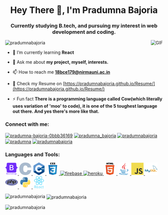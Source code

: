 <h1 align="center">Hey There 👋, I'm Pradumna Bajoria</h1>
<h3 align="center">Currently studying B.tech, and pursuing my interest in web development and coding.</h3>

<img align="right" alt="GIF" src="https://media.tenor.com/images/a8112d7d456869eea83af990bb91894c/tenor.gif" />

<p align="left"> <img src="https://komarev.com/ghpvc/?username=pradumnabajoria&label=Profile%20views&color=0e75b6&style=flat" alt="pradumnabajoria" /> </p>

- 🌱 I’m currently learning **React**

- 💬 Ask me about **my project, myself, interests.**

- 📫 How to reach me **18bce179@nirmauni.ac.in**

- 📄 Check my Resume on [https://pradumnabajoria.github.io/Resume/](https://pradumnabajoria.github.io/Resume/)

- ⚡ Fun fact **There is a programming language called Cow(which literally uses variation of 'moo' to code), it is one of the 5 toughest language out there. And yes there's more like that.**

<h3 align="left">Connect with me:</h3>
<p align="left">
<a href="https://linkedin.com/in/pradumna-bajoria-0bbb36169" target="blank"><img align="center" src="https://cdn.jsdelivr.net/npm/simple-icons@3.0.1/icons/linkedin.svg" alt="pradumna-bajoria-0bbb36169" height="30" width="40" /></a>
<a href="https://instagram.com/pradumna_bajoria" target="blank"><img align="center" src="https://cdn.jsdelivr.net/npm/simple-icons@3.0.1/icons/instagram.svg" alt="pradumna_bajoria" height="30" width="40" /></a>
<a href="https://www.hackerrank.com/pradumnabajoria" target="blank"><img align="center" src="https://cdn.jsdelivr.net/npm/simple-icons@3.0.1/icons/hackerrank.svg" alt="pradumnabajoria" height="30" width="40" /></a>
<a href="https://codeforces.com/profile/pradumna" target="blank"><img align="center" src="https://cdn.jsdelivr.net/npm/simple-icons@3.0.1/icons/codeforces.svg" alt="pradumna" height="30" width="40" /></a>
<a href="https://auth.geeksforgeeks.org/user/pradumnabajoria" target="blank"><img align="center" src="https://cdn.jsdelivr.net/npm/simple-icons@3.0.1/icons/geeksforgeeks.svg" alt="pradumnabajoria" height="30" width="40" /></a>
</p>

<h3 align="left">Languages and Tools:</h3>
<p align="left"> <a href="https://getbootstrap.com" target="_blank"> <img src="https://raw.githubusercontent.com/devicons/devicon/master/icons/bootstrap/bootstrap-plain-wordmark.svg" alt="bootstrap" width="40" height="40"/> </a> <a href="https://www.cprogramming.com/" target="_blank"> <img src="https://raw.githubusercontent.com/devicons/devicon/master/icons/c/c-original.svg" alt="c" width="40" height="40"/> </a> <a href="https://www.w3schools.com/cpp/" target="_blank"> <img src="https://raw.githubusercontent.com/devicons/devicon/master/icons/cplusplus/cplusplus-original.svg" alt="cplusplus" width="40" height="40"/> </a> <a href="https://www.w3schools.com/css/" target="_blank"> <img src="https://raw.githubusercontent.com/devicons/devicon/master/icons/css3/css3-original-wordmark.svg" alt="css3" width="40" height="40"/> </a> <a href="https://firebase.google.com/" target="_blank"> <img src="https://www.vectorlogo.zone/logos/firebase/firebase-icon.svg" alt="firebase" width="40" height="40"/> </a> <a href="https://heroku.com" target="_blank"> <img src="https://www.vectorlogo.zone/logos/heroku/heroku-icon.svg" alt="heroku" width="40" height="40"/> </a> <a href="https://www.w3.org/html/" target="_blank"> <img src="https://raw.githubusercontent.com/devicons/devicon/master/icons/html5/html5-original-wordmark.svg" alt="html5" width="40" height="40"/> </a> <a href="https://www.java.com" target="_blank"> <img src="https://raw.githubusercontent.com/devicons/devicon/master/icons/java/java-original.svg" alt="java" width="40" height="40"/> </a> <a href="https://developer.mozilla.org/en-US/docs/Web/JavaScript" target="_blank"> <img src="https://raw.githubusercontent.com/devicons/devicon/master/icons/javascript/javascript-original.svg" alt="javascript" width="40" height="40"/> </a> <a href="https://www.mysql.com/" target="_blank"> <img src="https://raw.githubusercontent.com/devicons/devicon/master/icons/mysql/mysql-original-wordmark.svg" alt="mysql" width="40" height="40"/> </a> <a href="https://www.php.net" target="_blank"> <img src="https://raw.githubusercontent.com/devicons/devicon/master/icons/php/php-original.svg" alt="php" width="40" height="40"/> </a> <a href="https://www.python.org" target="_blank"> <img src="https://raw.githubusercontent.com/devicons/devicon/master/icons/python/python-original.svg" alt="python" width="40" height="40"/> </a> <a href="https://reactjs.org/" target="_blank"> <img src="https://raw.githubusercontent.com/devicons/devicon/master/icons/react/react-original-wordmark.svg" alt="react" width="40" height="40"/> </a> </p>

<p><img align="left" src="https://github-readme-stats.vercel.app/api/top-langs?username=pradumnabajoria&show_icons=true&locale=en&layout=compact" alt="pradumnabajoria" /></p>

<p>&nbsp;<img align="center" src="https://github-readme-stats.vercel.app/api?username=pradumnabajoria&show_icons=true&locale=en" alt="pradumnabajoria" /></p>

<p><img align="center" src="https://github-readme-streak-stats.herokuapp.com/?user=pradumnabajoria&" alt="pradumnabajoria" /></p>
